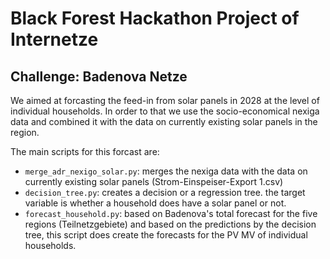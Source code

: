 # Black Forest Hackathon Project of Internetze

## Challenge: Badenova Netze
We aimed at forcasting the feed-in from solar panels in 2028 at the level of individual households. In order to that we use the socio-economical nexiga data and combined it with the data on currently existing solar panels in the region.

The main scripts for this forcast are:
- `merge_adr_nexigo_solar.py`: merges the nexiga data with the data on currently existing solar panels (Strom-Einspeiser-Export 1.csv)
- `decision_tree.py`: creates a decision or a regression tree. the target variable is whether a household does have a solar panel or not.
- `forecast_household.py`: based on Badenova's total forecast for the five regions (Teilnetzgebiete) and based on the predictions by the decision tree, this script does create the forecasts for the PV MV of individual households.

